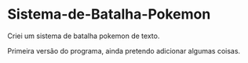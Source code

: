 # Sistema-de-Batalha-Pokemon

Criei um sistema de batalha pokemon de texto.

Primeira versão do programa, ainda pretendo adicionar algumas coisas.
